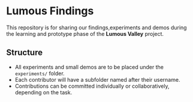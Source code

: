 # Lumous Findings
This repository is for sharing our findings,experiments and demos during the learning and prototype phase of the **Lumous Valley** project.

## Structure

- All experiments and small demos are to be placed under the `experiments/` folder.
- Each contributor will have a subfolder named after their username.
- Contributions can be committed individually or collaboratively, depending on the task.

